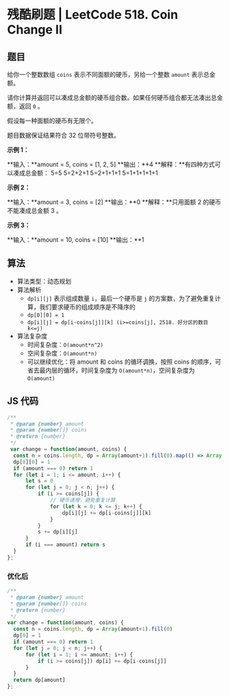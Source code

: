 # 残酷刷题 | LeetCode 518. Coin Change II

## 题目

给你一个整数数组 `coins` 表示不同面额的硬币，另给一个整数 `amount` 表示总金额。

请你计算并返回可以凑成总金额的硬币组合数。如果任何硬币组合都无法凑出总金额，返回 `0` 。

假设每一种面额的硬币有无限个。 

题目数据保证结果符合 32 位带符号整数。

**示例 1：**

**输入：**amount = 5, coins = \[1, 2, 5\]
**输出：**4
**解释：**有四种方式可以凑成总金额：
5=5
5=2+2+1
5=2+1+1+1
5=1+1+1+1+1

**示例 2：**

**输入：**amount = 3, coins = \[2\]
**输出：**0
**解释：**只用面额 2 的硬币不能凑成总金额 3 。

**示例 3：**

**输入：**amount = 10, coins = \[10\]
**输出：**1

## 算法

- 算法类型：动态规划
- 算法解析
    - `dp[i][j]` 表示组成数量 `i`，最后一个硬币是 `j` 的方案数，为了避免重复计算，我们要求硬币的组成顺序是不降序的
    - `dp[0][0] = 1`
    - `dp[i][j] = dp[i-coins[j]][k] (i>=coins[j], 2518. 好分区的数目
k<=j)`
- 算法复杂度
    - 时间复杂度：`O(amount*n^2)`
    - 空间复杂度：`O(amount*n)`
    - 可以继续优化：将 amount 和 coins 的循环调换，按照 coins 的顺序，可省去最内层的循环，时间复杂度为 `O(amount*n)`，空间复杂度为 `O(amount)`

## JS 代码

```js
/**
 * @param {number} amount
 * @param {number[]} coins
 * @return {number}
 */
 var change = function(amount, coins) {
  const n = coins.length, dp = Array(amount+1).fill(0).map(() => Array(n).fill(0))
  dp[0][0] = 1
  if (amount === 0) return 1
  for (let i = 1; i <= amount; i++) {
      let s = 0
      for (let j = 0; j < n; j++) {
          if (i >= coins[j]) {
              // 硬币递增，避免重复计算
              for (let k = 0; k <= j; k++) {
                  dp[i][j] += dp[i-coins[j]][k]
              }
          }
          s += dp[i][j]
      }
      if (i === amount) return s
  }
};

```

### 优化后

```js
/**
 * @param {number} amount
 * @param {number[]} coins
 * @return {number}
 */
var change = function(amount, coins) {
  const n = coins.length, dp = Array(amount+1).fill(0)
  dp[0] = 1
  if (amount === 0) return 1
  for (let j = 0; j < n; j++) {
      for (let i = 1; i <= amount; i++) {
          if (i >= coins[j]) dp[i] += dp[i-coins[j]]
      }
  }
  return dp[amount]
};

```
